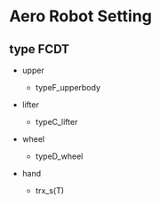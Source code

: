 # Aero Robot Setting

## type FCDT

- upper
  -  typeF_upperbody

- lifter
  - typeC_lifter

- wheel
  - typeD_wheel

- hand
  - trx_s(T)

